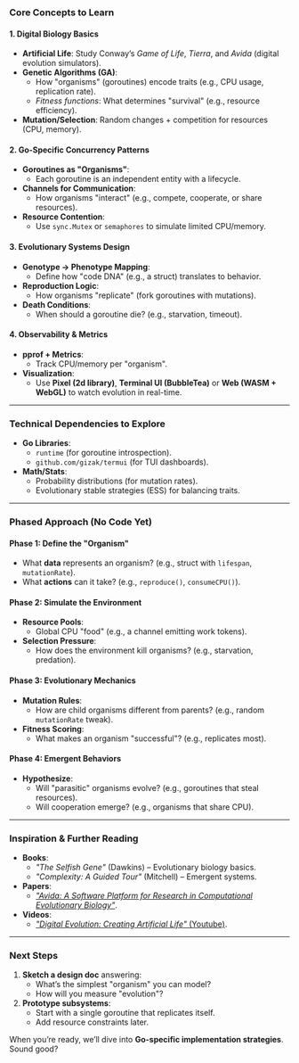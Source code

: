 ### **Core Concepts to Learn**  
#### **1. Digital Biology Basics**  
- **Artificial Life**: Study Conway’s *Game of Life*, *Tierra*, and *Avida* (digital evolution simulators).  
- **Genetic Algorithms (GA)**:  
  - How "organisms" (goroutines) encode traits (e.g., CPU usage, replication rate).  
  - *Fitness functions*: What determines "survival" (e.g., resource efficiency).  
- **Mutation/Selection**: Random changes + competition for resources (CPU, memory).  

#### **2. Go-Specific Concurrency Patterns**  
- **Goroutines as "Organisms"**:  
  - Each goroutine is an independent entity with a lifecycle.  
- **Channels for Communication**:  
  - How organisms "interact" (e.g., compete, cooperate, or share resources).  
- **Resource Contention**:  
  - Use `sync.Mutex` or `semaphores` to simulate limited CPU/memory.  

#### **3. Evolutionary Systems Design**  
- **Genotype → Phenotype Mapping**:  
  - Define how "code DNA" (e.g., a struct) translates to behavior.  
- **Reproduction Logic**:  
  - How organisms "replicate" (fork goroutines with mutations).  
- **Death Conditions**:  
  - When should a goroutine die? (e.g., starvation, timeout).  

#### **4. Observability & Metrics**  
- **pprof + Metrics**:  
  - Track CPU/memory per "organism".  
- **Visualization**:  
  - Use **Pixel (2d library)**, **Terminal UI (BubbleTea)** or **Web (WASM + WebGL)** to watch evolution in real-time.  

---

### **Technical Dependencies to Explore**  
- **Go Libraries**:  
  - `runtime` (for goroutine introspection).  
  - `github.com/gizak/termui` (for TUI dashboards).  
- **Math/Stats**:  
  - Probability distributions (for mutation rates).  
  - Evolutionary stable strategies (ESS) for balancing traits.  

---

### **Phased Approach (No Code Yet)**  
#### **Phase 1: Define the "Organism"**  
- What **data** represents an organism? (e.g., struct with `lifespan`, `mutationRate`).  
- What **actions** can it take? (e.g., `reproduce()`, `consumeCPU()`).  

#### **Phase 2: Simulate the Environment**  
- **Resource Pools**:  
  - Global CPU "food" (e.g., a channel emitting work tokens).  
- **Selection Pressure**:  
  - How does the environment kill organisms? (e.g., starvation, predation).  

#### **Phase 3: Evolutionary Mechanics**  
- **Mutation Rules**:  
  - How are child organisms different from parents? (e.g., random `mutationRate` tweak).  
- **Fitness Scoring**:  
  - What makes an organism "successful"? (e.g., replicates most).  

#### **Phase 4: Emergent Behaviors**  
- **Hypothesize**:  
  - Will "parasitic" organisms evolve? (e.g., goroutines that steal resources).  
  - Will cooperation emerge? (e.g., organisms that share CPU).  

---

### **Inspiration & Further Reading**  
- **Books**:  
  - *"The Selfish Gene"* (Dawkins) – Evolutionary biology basics.  
  - *"Complexity: A Guided Tour"* (Mitchell) – Emergent systems.  
- **Papers**:  
  - [*"Avida: A Software Platform for Research in Computational Evolutionary Biology"*](https://doi.org/10.1038/s41596-020-0293-9).  
- **Videos**:  
  - [*"Digital Evolution: Creating Artificial Life"* (Youtube)](https://www.youtube.com/watch?v=oCXzcPNsqGA).  

---

### **Next Steps**  
1. **Sketch a design doc** answering:  
   - What’s the simplest "organism" you can model?  
   - How will you measure "evolution"?  
2. **Prototype subsystems**:  
   - Start with a single goroutine that replicates itself.  
   - Add resource constraints later.  

When you’re ready, we’ll dive into **Go-specific implementation strategies**. Sound good?